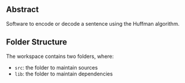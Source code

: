 ## Abstract

Software to encode or decode a sentence using the Huffman algorithm.

## Folder Structure

The workspace contains two folders, where:

- `src`: the folder to maintain sources
- `lib`: the folder to maintain dependencies
